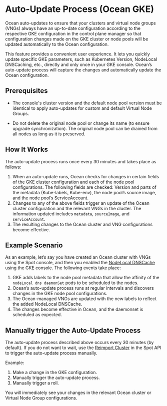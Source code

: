 # Auto-Update Process (Ocean GKE)

Ocean auto-updates to ensure that your clusters and virtual node groups (VNGs) always have an up-to-date configuration according to the respective GKE configuration in the control plane manager so that configuration changes made on the GKE cluster or node pools will be updated automatically to the Ocean configuration.

This feature provides a convenient user experience. It lets you quickly update specific GKE parameters, such as Kubernetes Version, NodeLocal DNSCaching, etc., directly and only once in your GKE console. 
Ocean’s auto-update process will capture the changes and automatically update the Ocean configuration.

##  Prerequisites

 * The console's cluster version and the default node pool version must be identical to apply auto-updates for custom and default Virtual Node Groups.

 * Do not delete the original node pool or change its name (to ensure upgrade synchronization). The original node pool can be drained from all nodes as long as it is preserved.

## How It Works

The auto-update process runs once every 30 minutes and takes place as follows:

1. When an auto-update runs, Ocean checks for changes in certain fields of the GKE cluster configuration and each of the node pool configurations. The following fields are checked: Version and parts of the metadata (Kube-labels, Kube-env), the node pool’s source image, and the node pool’s ServiceAccount.
2. Changes to any of the above fields trigger an update of the Ocean cluster configuration and the relevant VNGs in the cluster. The information updated includes `metadata`, `sourceImage`, and `serviceAccount`.
3. The resulting changes to the Ocean cluster and VNG configurations become effective.

## Example Scenario

As an example, let’s say you have created an Ocean cluster with VNGs using the Spot console, and then you enabled the [NodeLocal DNSCache](https://cloud.google.com/kubernetes-engine/docs/how-to/nodelocal-dns-cache) using the GKE console. The following events take place:

1. GKE adds labels to the node pool metadata that allow the affinity of the `nodeLocal dns daemonSet` pods to be scheduled to the nodes.
2. Ocean’s auto-update process runs at regular intervals and discovers changes in the GKE node pool configurations.
3. The Ocean-managed VNGs are updated with the new labels to reflect the added NodeLocal DNSCache.
4. The changes become effective in Ocean, and the daemonset is scheduled as expected.

## Manually trigger the Auto-Update Process

The auto-update process described above occurs every 30 minutes (by default). If you do not want to wait, use the [Reimport Cluster](https://docs.spot.io/api/#operation/reImportGke) in the Spot API to trigger the auto-update process manually.

Example:

1. Make a change in the GKE configuration.
2. Manually trigger the auto-update process. 
3. Manually trigger a roll.

You will immediately see your changes in the relevant Ocean cluster or Virtual Node Group configurations.

